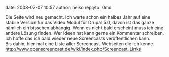 date: 2008-07-07 10:57
author: heiko
replyto: 0md

Die Seite wird neu gemacht. Ich warte schon ein halbes Jahr auf eine stabile Version für das Video Modul für Drupal 5.0, davon ist das ganze nämlich ein bisschen abhängig. Wenn es nicht bald erscheint muss ich eine andere Lösung finden. Wer Ideen hat kann gerne ein Kommentar schreiben. Ich hoffe das ich bald wieder neue Screencasts veröffentlichen kann.    
Bis dahin, hier mal eine Liste aller Screencast-Webseiten die ich kenne.    
http://www.openscreencast.de/wiki/index.php/Screencast_Links
